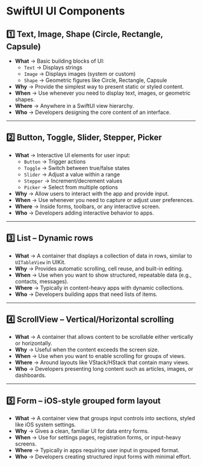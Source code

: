 
# SwiftUI UI Components

## 1️⃣ Text, Image, Shape (Circle, Rectangle, Capsule)
- **What** → Basic building blocks of UI:  
  - `Text` → Displays strings  
  - `Image` → Displays images (system or custom)  
  - `Shape` → Geometric figures like Circle, Rectangle, Capsule  
- **Why** → Provide the simplest way to present static or styled content.  
- **When** → Use whenever you need to display text, images, or geometric shapes.  
- **Where** → Anywhere in a SwiftUI view hierarchy.  
- **Who** → Developers designing the core content of an interface.  

---

## 2️⃣ Button, Toggle, Slider, Stepper, Picker
- **What** → Interactive UI elements for user input:  
  - `Button` → Trigger actions  
  - `Toggle` → Switch between true/false states  
  - `Slider` → Adjust a value within a range  
  - `Stepper` → Increment/decrement values  
  - `Picker` → Select from multiple options  
- **Why** → Allow users to interact with the app and provide input.  
- **When** → Use whenever you need to capture or adjust user preferences.  
- **Where** → Inside forms, toolbars, or any interactive screen.  
- **Who** → Developers adding interactive behavior to apps.  

---

## 3️⃣ List – Dynamic rows
- **What** → A container that displays a collection of data in rows, similar to `UITableView` in UIKit.  
- **Why** → Provides automatic scrolling, cell reuse, and built-in editing.  
- **When** → Use when you want to show structured, repeatable data (e.g., contacts, messages).  
- **Where** → Typically in content-heavy apps with dynamic collections.  
- **Who** → Developers building apps that need lists of items.  

---

## 4️⃣ ScrollView – Vertical/Horizontal scrolling
- **What** → A container that allows content to be scrollable either vertically or horizontally.  
- **Why** → Useful when the content exceeds the screen size.  
- **When** → Use when you want to enable scrolling for groups of views.  
- **Where** → Around layouts like VStack/HStack that contain many views.  
- **Who** → Developers presenting long content such as articles, images, or dashboards.  

---

## 5️⃣ Form – iOS-style grouped form layout
- **What** → A container view that groups input controls into sections, styled like iOS system settings.  
- **Why** → Gives a clean, familiar UI for data entry forms.  
- **When** → Use for settings pages, registration forms, or input-heavy screens.  
- **Where** → Typically in apps requiring user input in grouped format.  
- **Who** → Developers creating structured input forms with minimal effort.  
